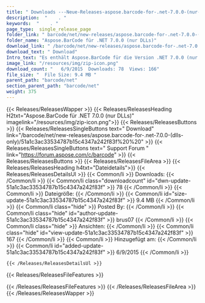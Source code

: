 ```yaml
---
title: " Downloads ---Neue-Releases-aspose.barcode-for-.net-7.0.0-(nur-dlls) . "
description:  "    . " 
keywords:  "    . " 
page_type:  single_release_page
folder_link: " barcode/net/new-releases/aspose.barcode-for-.net-7.0.0-(dlls-only)/"
folder_name: "Aspose.BarCode für .NET 7.0.0 (nur DLLs)"
download_link: " /barcode/net/new-releases/aspose.barcode-for-.net-7.0.0-(dlls-only)/51a1c3ac33534787b15c4347a242f83f"
download_text: " Download"
Intro_text: "Es enthält Aspose.BarCode für die Version .NET 7.0.0 (nur DLLs)."
image_link: "/resources/img/zip-icon.png"
download_count: "   6/9/2015  Downloads: 78  Views: 166"
file_size: "  File Size: 9.4 MB "
parent_path: "barcode/net"
section_parent_path: "barcode/net"
weight: 375
---
```


{{< Releases/ReleasesWapper >}}
  {{< Releases/ReleasesHeading H2txt="Aspose.BarCode für .NET 7.0.0 (nur DLLs)" imagelink="/resources/img/zip-icon.png">}}
  {{< Releases/ReleasesButtons >}}
    {{< Releases/ReleasesSingleButtons text=" Download" link="/barcode/net/new-releases/aspose.barcode-for-.net-7.0.0-(dlls-only)/51a1c3ac33534787b15c4347a242f83f%20%20" >}}
    {{< Releases/ReleasesSingleButtons text=" Support Forum " link="https://forum.aspose.com/c/barcode" >}}
  {{< Releases/ReleasesButtons >}}
  {{< Releases/ReleasesFileArea >}}
    {{< Releases/ReleasesHeading h4txt="Dateidetails">}}
    {{< Releases/ReleasesDetailsUl >}}
            {{< Common/li >}} Downloads: {{< /Common/li >}}
      {{< Common/li class="downloadcount" id="dwn-update-51a1c3ac33534787b15c4347a242f83f" >}} 78 {{< /Common/li >}}
      {{< Common/li >}} Dateigröße: {{< /Common/li >}}
      {{< Common/li id="size-update-51a1c3ac33534787b15c4347a242f83f" >}} 9.4 MB {{< /Common/li >}} 
      {{< Common/li  class="hide" >}} Posted By: {{< /Common/li >}} 
      {{< Common/li class="hide" id="author-update-51a1c3ac33534787b15c4347a242f83f" >}} brus07 {{< /Common/li >}}
      {{< Common/li class="hide" >}} Ansichten: {{< /Common/li >}}
      {{< Common/li class="hide" id="view-update-51a1c3ac33534787b15c4347a242f83f" >}} 167 {{< /Common/li >}}
      {{< Common/li >}} Hinzugefügt am: {{< /Common/li >}}
      {{< Common/li id="added-update-51a1c3ac33534787b15c4347a242f83f" >}} 6/9/2015 {{< /Common/li >}} 

    {{< /Releases/ReleasesDetailsUl >}}

  {{< Releases/ReleasesFileFeatures >}}
      
  {{< /Releases/ReleasesFileFeatures >}}
 {{< /Releases/ReleasesFileArea >}}
{{< /Releases/ReleasesWapper >}}



